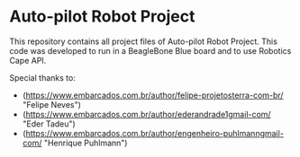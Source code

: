 # Auto-pilot Robot Project

This repository contains all project files of Auto-pilot Robot Project. 
This code was developed to run in a BeagleBone Blue board and to use Robotics Cape API.

Special thanks to:


* (https://www.embarcados.com.br/author/felipe-projetosterra-com-br/ "Felipe Neves")
* (https://www.embarcados.com.br/author/ederandrade1gmail-com/ "Eder Tadeu")
* (https://www.embarcados.com.br/author/engenheiro-puhlmanngmail-com/ "Henrique Puhlmann")
